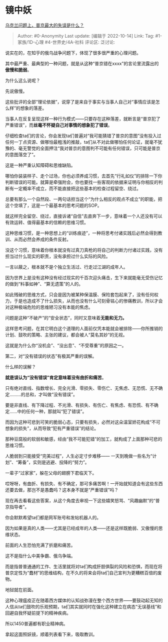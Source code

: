 # 镜中妖
[乌克兰问题上，普京最大的失误是什么？](https://www.zhihu.com/question/555999372/answer/2714506828)

> Author: #0-Anonymity
> Last update: [编辑于 2022-10-14]
> Link:
> Tag: #1-家族/1D-心理 #4-世界史/4A-社科
> 评论区:
> 泛讨论:

说实在的，在知乎的俄乌战争问题下，体现了很多很严重的心理问题。

其中最严重、最典型的一种问题，就是从这种“普京错在xxxx”的言论里流露出的**傲慢和脆弱**。

为什么这么说呢？

先说傲慢。

这些批评的全部“理论依据”，说穿了是来自于事实与当事人自己对“事情应该是怎么样”的想象的落差。

当事人在反复呈现这样一种行为模式——只要存在这种落差，就断言是“普京犯了严重错误”，而**丝毫不怀疑自己对事情的想象犯了错误**。

仔细检查ta们的言论，你会发现ta们普遍对“我可能猜错了普京的意图”没有投入过任何一丁点资源、做哪怕最粗浅的推敲，ta们从不对此做哪怕任何论证，就毫不犹豫的、毫无警觉的全面押注“我对普京的意图判不可能有任何错误，只可能是普京的意图落空了”。

这是一种严重认知障碍和思维缺陷。

哪怕你装装样子、走个过场，你也必须养成习惯，去首先“行礼如仪”的排除一下你判断错误的可能。就算是牵强附会，你也要找一些客观的依据来证明与你相反的判断有一定概率不成立，而不能直接把这些基本的检查过程留空、绕过。

总要有那么一个自然段、一两句话担当这个“为什么相反的观点不成立”的职能，把这个空填了，这是一个最基本的思考问题的SOP。

就这样完全留空、绕过，直接诉诸“自信”去直奔下一步，意味着一个人还没有可以有效运转、值得最基本的信赖的思维习惯。

这种思维习惯，是一种思想上的“训练痕迹”，一种将思考付诸实践后必然会得到教训、从而必然会养成的条件反射。

没这个习惯，意味着你根本就没有过真刀真枪的将自己的判断力付诸过实践，没有担当过什么现实的职责，没有承担过什么实际的风险。

一言以蔽之，根本就不是个独立生活过、行走过江湖的成年人。

因为世界上是没有这种没有经过现实的千百次迎头痛击，生下来就能毫无受伤记忆的做到“料事如神”、“算无遗策”的人的。

如此残破的思维方式，只会是因为被某种保温膜、保险套包起来了，没有任何权力，于是也造成不了什么损失，从而也没有什么可刻骨铭心的惨痛教训，所以才会对这种极端危险的思维陋习没有本能的焦虑。

问题是这种“不破产”的“安全状态”，同时又意味着**无能和无力。**

这样思考问题，在其它明白这个道理的人面前仅凭本能就会被排除——你所推销的计划、鼓吹的策略、主张的建议，都会被人“莫名其妙”的无视。

这就是为什么你“没机会”、“没出息”、“不受尊重”的原因之一。

第二，对“没有错误的状态”有极其严重的误解。

什么样的误解？

**就是误认为“没有错误”肯定意味着没有曲折和痛苦**。

只有绝对直线、指数增长、完全光滑、零损失、零伤亡、无焦虑、无恐慌、无不确定………的总和，才叫做“没有错误”。

要是非直线、有下降过程、不光滑、有损失、有伤亡、有焦虑、有恐慌、有不确定……中的任何一种，那就叫“犯了错误”。

而因为这种可悲到可笑的脆弱心态，只要有损失，必然对这朵温室娇花构成“不可想象的损失”，从而导致“犯有严重错误”的结论。

那种豆腐般的软弱和敏感，经由“我不可能犯错”的加工，就构成了上面那种可悲的思维习惯。

人脆弱到只能接受“完美过程”，人生必定寸步难移—— 一天到晚做一些名为“计划”、“筹备”，实则是逃避、投降的“努力”。

一辈子“过家家”，躲在父母的翅膀下君临天下。

哎呀呀，有曲折、有损失、有不确定，那可多痛苦啊！一开始就知道会有这些东西还要去做，那岂不是愚蠢吗？这本身不就是“严重错误”吗？

现在再去看看这些答案，从这个角度去审视一下这些嬉笑怒骂、“风趣幽默”的“普京指导者”。

你会默默希望ta们都是网军账号和发帖机器人的。

因为如果是真的人类——尤其是已经成年的人类——还是这样既脆弱、又傲慢的思维状态。

前面的人生恐怕充满了折磨和痛苦。

这不是指什么中美争霸、俄乌争端。

而是指普普通通的工作、生活里就将对ta们构成肝胆俱裂的风险和恐惧，而现在将普京定性为“蠢材”的思维结构，在不久的将来会将ta们自己宣判为更糟糕百倍的废物。

地狱就在前面。

这种心理瘟疫正在随着西方媒体的认知战弥漫在整个西方世界——要鼓动起无知的人信从ta们鼓吹的乐观预期，ta们其实就同时在强化这种建立在病态“无误基线”和回避自我怀疑前提下的精神疾病。

所以1450普遍都有职业精神病。

拿起这面照妖镜，顺着列表看下来，吸取教训。
